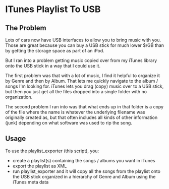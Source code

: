 # ITunes Playlist To USB

## The Problem
Lots of cars now have USB interfaces to allow you to bring music with you. Those are great because you can buy a USB stick for much lower $/GB than by getting the storage space as part of an iPod.

But I ran into a problem getting music copied over from my iTunes library onto the USB stick in a way that I could use it.

The first problem was that with a lot of music, I find it helpful to organize it by Genre and then by Album.  That lets me quickly navigate to the album / songs I'm looking for.  iTunes lets you drag (copy) music over to a USB stick, but then you just get all the files dropped into a single folder with no organization.

The second problem I ran into was that what ends up in that folder is a copy of the file where the name is whatever the underlying filename was originally created as, but that often includes all kinds of other information (junk) depending on what software was used to rip the song.

## Usage
To use the playlist_exporter (this script), you:
* create a playlist(s) containing the songs / albums you want in iTunes
* export the playlist as XML
* run playlist_exporter and it will copy all the songs from the playlist onto the USB stick organized in a hierarchy of Genre and Album using the iTunes meta data
